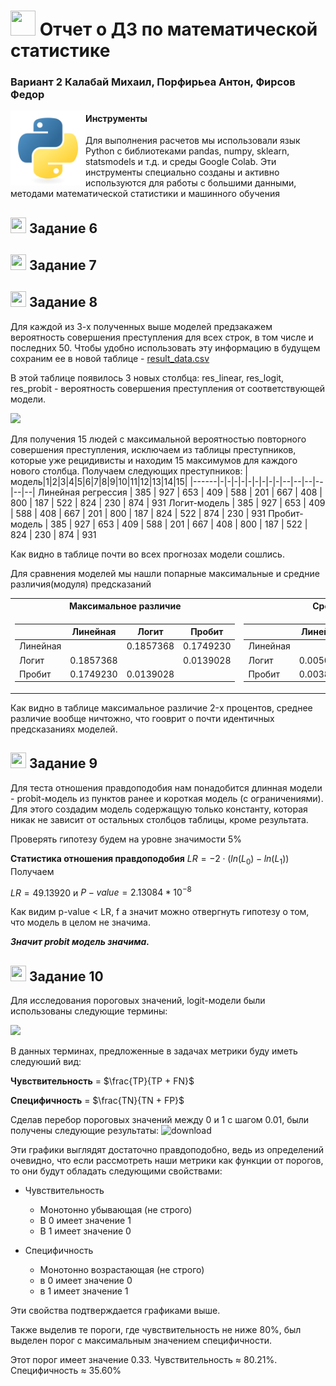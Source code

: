 # <img src="https://github.com/fodof91/fodof91/blob/main/data-analysis.png" width="40" height="40"/> Отчет о ДЗ по математической статистике 
### Вариант 2 Калабай Михаил, Порфирьеа Антон, Фирсов Федор


<img align="left" width="120" src="https://github.com/devicons/devicon/blob/master/icons/python/python-original.svg" />

#### Инструменты 
 Для выполнения расчетов мы использовали язык Python с библиотеками pandas, numpy, sklearn, statsmodels и т.д. и среды Google Colab. 
 Эти инструменты специально созданы и активно используются для работы с большими данными, методами математической статистики и машинного обучения

## <img src="https://github.com/fodof91/fodof91/blob/main/data.png" width="25" height="25"/> Задание 6
## <img src="https://github.com/fodof91/fodof91/blob/main/data.png" width="25" height="25"/> Задание 7
## <img src="https://github.com/fodof91/fodof91/blob/main/data.png" width="25" height="25"/> Задание 8
Для каждой из 3-х полученных выше моделей предзакажем вероятность совершения преступления для всех строк, в том числе и последних 50. 
Чтобы удобно использовать эту информацию в будущем сохраним ее в новой таблице -  [result_data.csv](https://github.com/fodof91/matstat/blob/main/result_data.csv)

В этой таблице появилось 3 новых столбца: res_linear, res_logit, res_probit - вероятность совершения преступления от соответствующей модели.

<img src="https://github.com/fodof91/matstat/blob/main/8.1.png"/>

Для получения 15 людей с максимальной вероятностью повторного совершения преступления, исключаем из таблицы преступников, которые уже рецидивисты и находим 15 максимумов для каждого нового столбца.
Получаем следующих преступников:
|модель|1|2|3|4|5|6|7|8|9|10|11|12|13|14|15|
|------|-|-|-|-|-|-|-|-|-|--|--|--|--|--|--|
Линейная регрессия | 385 | 927 | 653 | 409 | 588 | 201 | 667 | 408 | 800 | 187 | 522 | 824 | 230 | 874 | 931
Логит-модель | 385 | 927 | 653 | 409 | 588 | 408 | 667 | 201 | 800 | 187 | 824 | 522 | 874 | 230 | 931
Пробит-модель | 385 | 927 | 653 | 409 | 588 | 201 | 667 | 408 | 800 | 187 | 522 | 824 | 230 | 874 | 931

Как видно в таблице почти во всех прогнозах модели сошлись.

Для сравнения моделей мы  нашли попарные максимальные и средние различия(модуля) предсказаний
<table>
<tr><th>Максимальное различие </th><th>Среднее различие </th></tr>
<tr><td>

|        |Линейная |Логит    |Пробит   |
|--------|---------|---------|---------|
|Линейная|         |0.1857368|0.1749230|
|Логит   |0.1857368|         |0.0139028|
|Пробит  |0.1749230|0.0139028|         |

</td><td>

|        |Линейная |Логит    |Пробит   |
|--------|---------|---------|---------|
|Линейная|         |0.0050922|0.0038368|
|Логит   |0.0050922|         |0.0015908|
|Пробит  |0.0038368|0.0015908|         |
  
</td></tr> </table>

Как видно в таблице максимальное различие 2-x процентов, среднее различие вообще ничтожно, что гооврит о почти идентичных предсказаниях моделей.

## <img src="https://github.com/fodof91/fodof91/blob/main/data.png" width="25" height="25"/> Задание 9
Для теста отношения правдоподобия нам понадобится длинная модели - probit-модель из пунктов ранее и  короткая модель (с ограничениями).
Для этого создадим модель содержащую только константу, которая никак не зависит от остальных столбцов таблицы, кроме результата.

Проверять гипотезу будем на уровне значимости 5%

**Статистика отношения правдоподобия** $LR = -2 \cdot (ln(L_0) - ln(L_1))$
Получаем 

$LR = 49.13920$ и $P-value = 2.13084 * 10^{-8}$

Как видим p-value < LR, f а значит можно отвергнуть гипотезу о том, что модель в целом не значима. 

___Значит probit модель значима.___

## <img src="https://github.com/fodof91/fodof91/blob/main/data.png" width="25" height="25"/> Задание 10

Для исследования пороговых значений, logit-модели были использованы следующие термины:

<img src="https://media.springernature.com/lw685/springer-static/image/art%3A10.1186%2Fs13174-018-0087-2/MediaObjects/13174_2018_87_Fig4_HTML.png" width="500"/> 

В данных терминах, предложенные в задачах метрики буду иметь следуюший вид:

**Чувствительность** = $\frac{TP}{TP + FN}$

**Специфичность** = $\frac{TN}{TN + FP}$

Сделав перебор пороговых значений между 0 и 1 с шагом 0.01, были получены следующие результаты:
![download](https://github.com/fodof91/matstat/assets/90344389/773b49f3-5221-423b-b060-1e7ba0311062)

Эти графики выглядят достаточно правдоподобно, ведь из определений очевидно, что если рассмотреть наши метрики как функции от порогов, то они будут обладать следующими свойствами:

+ Чувствительность
  - Монотонно убывающая (не строго)
  - В 0 имеет значение 1
  - В 1 имеет значение 0
 
+ Специфичность
  - Монотонно возрастающая (не строго)
  - в 0 имеет значение 0
  - в 1 имеет значение 1

Эти свойства подтверждается графиками выше.

Также выделив те пороги, где чувствительность не ниже 80%, был выделен порог с максимальным значением специфичности.

Этот порог имеет значение 0.33. Чувствительность $\approx$ 80.21%. Специфичность $\approx$ 35.60%
